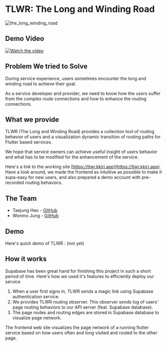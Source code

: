 # TLWR: The Long and Winding Road

![the_long_winding_road](https://upload.wikimedia.org/wikipedia/en/b/bf/The_long_and_winding_road.png)

## Demo Video
[![Watch the video](https://img.youtube.com/vi/Yx4N2bONA44/hqdefault.jpg)](https://youtu.be/Yx4N2bONA44)


## Problem We tried to Solve

During service experience, users sometimes encounter the long and winding road to achieve their goal.

As a service developer and provider, we need to know how the users suffer from the complex route connections and how to enhance the routing connections.

## What we provide

TLWR (The Long and Winding Road) provides a collection tool of routing behavior of users and a visualization dynamic transition of routing paths for Flutter based services.

We hope that service owners can achieve useful insight of users behavior and what has to be modified for the enhancement of the service.

Here's a link to the working site [https://tlwr.kkiri.app](https://tlwr.kkiri.app). Have a look around, we made the frontend as intuitive as possible to make it supa-easy for new users, and also prepared a demo account with pre-recorded routing behaviors.

## The Team

- Taejung Heo - [GitHub](https://github.com/Aqudi)
- Wonmo Jung - [GitHub](https://github.com/croquies)

## Demo

Here's quick demo of TLWR : (not yet)

## How it works

Supabase has been great hand for finishing this project in such a short period of time. Here's how we used it's features to efficiently deploy our service

1. When a user first signs in, TLWR sends a magic link using Supabase authentication service.
2. We provides TLWR routing observer. This observer sends log of users' page routing behaviors to our API server (feat. Supabase database). 
3. The page nodes and routing edges are stored in Supabase database to visualize page network.

The frontend web site visualizes the page network of a running flutter service based on how users often and long visited and routed to the other page.
